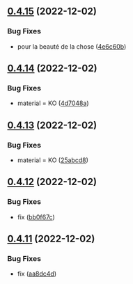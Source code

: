 ## [0.4.15](https://github.com/Team-du-soleil-levant/ndi_frontend/compare/v0.4.14...v0.4.15) (2022-12-02)


### Bug Fixes

* pour la beauté de la chose ([4e6c60b](https://github.com/Team-du-soleil-levant/ndi_frontend/commit/4e6c60b5346363361ca94695a8715bf30849cd84))



## [0.4.14](https://github.com/Team-du-soleil-levant/ndi_frontend/compare/v0.4.13...v0.4.14) (2022-12-02)


### Bug Fixes

* material = KO ([4d7048a](https://github.com/Team-du-soleil-levant/ndi_frontend/commit/4d7048a368a0773348059721fe3430976679ace1))



## [0.4.13](https://github.com/Team-du-soleil-levant/ndi_frontend/compare/v0.4.12...v0.4.13) (2022-12-02)


### Bug Fixes

* material = KO ([25abcd8](https://github.com/Team-du-soleil-levant/ndi_frontend/commit/25abcd8af466129aa308e79f12dc419bfb4f494c))



## [0.4.12](https://github.com/Team-du-soleil-levant/ndi_frontend/compare/v0.4.11...v0.4.12) (2022-12-02)


### Bug Fixes

* fix ([bb0f67c](https://github.com/Team-du-soleil-levant/ndi_frontend/commit/bb0f67c72aa65f510f13ce3b4f8db4d6543b11b7))



## [0.4.11](https://github.com/Team-du-soleil-levant/ndi_frontend/compare/v0.4.10...v0.4.11) (2022-12-02)


### Bug Fixes

* fix ([aa8dc4d](https://github.com/Team-du-soleil-levant/ndi_frontend/commit/aa8dc4d2a131377164e8a64da3c8c127a2c8ba1a))



